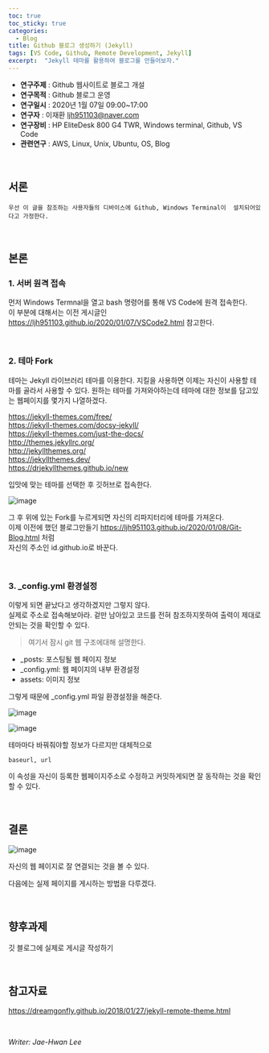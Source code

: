 ```yaml
---
toc: true
toc_sticky: true
categories:
  - Blog
title: Github 블로그 생성하기 (Jekyll)
tags: [VS Code, Github, Remote Development, Jekyll]
excerpt:  "Jekyll 테마를 활용하여 블로그를 만들어보자."
---
```


* **연구주제** : Github 웹사이트로 블로그 개설
* **연구목적** : Github 블로그 운영
* **연구일시** : 2020년 1월 07일 09:00~17:00
* **연구자** : 이재환 <ljh951103@naver.com>
* **연구장비** : HP EliteDesk 800 G4 TWR, Windows terminal, Github, VS Code
* **관련연구** : AWS, Linux, Unix, Ubuntu, OS, Blog

&nbsp;

## 서론
```
우선 이 글을 참조하는 사용자들의 디바이스에 Github, Windows Terminal이  설치되어있다고 가정한다.
```

&nbsp;

## 본론

### 1. 서버 원격 접속

먼저 Windows Termnal을 열고 bash 명령어를 통해 VS Code에 원격 접속한다.   
이 부분에 대해서는 이전 게시글인 <https://ljh951103.github.io/2020/01/07/VSCode2.html>
참고한다.

&nbsp;

### 2. 테마 Fork

테마는 Jekyll 라이브러리 테마를 이용한다. 지킬을 사용하면 이제는 자신이 사용할 테마를 골라서 사용할 수 있다. 원하는 테마를 가져와야하는데 테마에 대한 정보를 담고있는 웹페이지를 몇가지 나열하겠다.

<https://jekyll-themes.com/free/>  
<https://jekyll-themes.com/docsy-jekyll/>  
<https://jekyll-themes.com/just-the-docs/>  
<http://themes.jekyllrc.org/>  
<http://jekyllthemes.org/>  
<https://jekyllthemes.dev/>  
<https://drjekyllthemes.github.io/new>  

입맛에 맞는 테마를 선택한 후 깃허브로 접속한다.

![image](https://user-images.githubusercontent.com/57826388/72127380-c9bca480-33b2-11ea-8635-15e5a17fba53.png)

그 후 위에 있는 Fork를 누르게되면 자신의 리파지터리에 테마를 가져온다.  
이제 이전에 했던 블로그만들기 <https://ljh951103.github.io/2020/01/08/Git-Blog.html>  처럼  
자신의 주소인 id.github.io로 바꾼다.

&nbsp;

### 3. _config.yml 환경설정

이렇게 되면 끝났다고 생각하겠지만 그렇지 않다.  
실제로 주소로 접속해보아라. 겉만 남아있고 코드를 전혀 참조하지못하여 출력이 제대로 안되는 것을 확인할 수 있다.  

>여기서 잠시 git 웹 구조에대해 설명한다.

- _posts: 포스팅될 웹 페이지 정보
- _config.yml: 웹 페이지의 내부 환경설정
- assets: 이미지 정보

그렇게 때문에 _config.yml 파일 환경설정을 해준다.

![image](https://user-images.githubusercontent.com/57826388/72127590-86166a80-33b3-11ea-8951-30d82adc15af.png)

![image](https://user-images.githubusercontent.com/57826388/72127775-13f25580-33b4-11ea-81c2-985da517d67e.png)

테마마다 바꿔줘야할 정보가 다르지만 대체적으로 
```
baseurl, url
```
이 속성을 자신이 등록한 웹페이지주소로 수정하고 커밋하게되면 잘 동작하는 것을 확인할 수 있다.

&nbsp;

## 결론

![image](https://user-images.githubusercontent.com/57826388/72209570-422a7f00-34f3-11ea-8975-1052938af75d.png)



자신의 웹 페이지로 잘 연결되는 것을 볼 수 있다.  

다음에는 실제 페이지를 게시하는 방법을 다루겠다.

&nbsp;

## 향후과제

깃 블로그에 실제로 게시글 작성하기

&nbsp;

## 참고자료

<https://dreamgonfly.github.io/2018/01/27/jekyll-remote-theme.html>

&nbsp;

*Writer: Jae-Hwan Lee*








